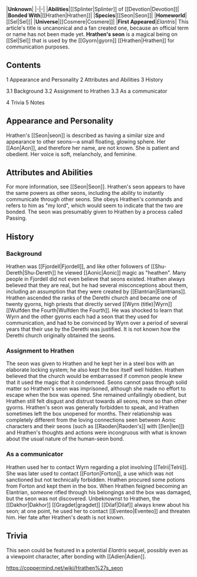 |**Unknown**|
|-|-|
|**Abilities**|[[Splinter\|Splinter]] of [[Devotion\|Devotion]]|
|**Bonded With**|[[Hrathen\|Hrathen]]|
|**Species**|[[Seon\|Seon]]|
|**Homeworld**|[[Sel\|Sel]]|
|**Universe**|[[Cosmere\|Cosmere]]|
|**First Appeared**|*Elantris*|
This article's title is uncanonical and a fan created one, because an official term or name has not been made yet.
**Hrathen's seon** is a magical being on [[Sel\|Sel]] that is used by the [[Gyorn\|gyorn]] [[Hrathen\|Hrathen]] for communication purposes.

## Contents

1 Appearance and Personality
2 Attributes and Abilities
3 History

3.1 Background
3.2 Assignment to Hrathen
3.3 As a communicator


4 Trivia
5 Notes


## Appearance and Personality
Hrathen's [[Seon\|seon]] is described as having a similar size and appearance to other seons—a small floating, glowing sphere. Her [[Aon\|Aon]], and therefore her name, are not known. She is patient and obedient. Her voice is soft, melancholy, and feminine.

## Attributes and Abilities
For more information, see [[Seon\|Seon]].
Hrathen's seon appears to have the same powers as other seons, including the ability to instantly communicate through other seons. She obeys Hrathen's commands and refers to him as "my lord", which would seem to indicate that the two are bonded. The seon was presumably given to Hrathen by a process called Passing.

## History
### Background
Hrathen was [[Fjordell\|Fjordell]], and like other followers of [[Shu-Dereth\|Shu-Dereth]] he viewed [[Aonic\|Aonic]] magic as "heathen". Many people in Fjordell did not even believe that seons existed. Hrathen always believed that they are real, but he had several misconceptions about them, including an assumption that they were created by [[Elantrian\|Elantrians]]. Hrathen ascended the ranks of the Derethi church and became one of twenty gyorns, high priests that directly served [[Wyrn (title)\|Wyrn]] [[Wulfden the Fourth\|Wulfden the Fourth]]. He was shocked to learn that Wyrn and the other gyorns each had a seon that they used for communication, and had to be convinced by Wyrn over a period of several years that their use by the Derethi was justified. It is not known how the Derethi church originally obtained the seons.

### Assignment to Hrathen
The seon was given to Hrathen and he kept her in a steel box with an elaborate locking system; he also kept the box itself well hidden. Hrathen believed that the church would be embarrassed if common people knew that it used the magic that it condemned. Seons cannot pass through solid matter so Hrathen's seon was imprisoned, although she made no effort to escape when the box was opened. She remained unfailingly obedient, but Hrathen still felt disgust and distrust towards all seons, more so than other gyorns. Hrathen's seon was generally forbidden to speak, and Hrathen sometimes left the box unopened for months. Their relationship was completely different from the loving connections seen between Aonic characters and their seons (such as [[Raoden\|Raoden's]] with [[Ien\|Ien]]) and Hrathen's thoughts and actions were incongruous with what is known about the usual nature of the human-seon bond.

### As a communicator
Hrathen used her to contact Wyrn regarding a plot involving [[Telrii\|Telrii]]. She was later used to contact [[Forton\|Forton]], a use which was not sanctioned but not technically forbidden. Hrathen procured some potions from Forton and kept them in the box. When Hrathen feigned becoming an Elantrian, someone rifled through his belongings and the box was damaged, but the seon was not discovered.
Unbeknownst to Hrathen, the [[Dakhor\|Dakhor]] [[Gragdet\|gragdet]] [[Dilaf\|Dilaf]] always knew about his seon; at one point, he used her to contact [[Eventeo\|Eventeo]] and threaten him. Her fate after Hrathen's death is not known.

## Trivia
This seon could be featured in a potential *Elantris* sequel, possibly even as a viewpoint character, after bonding with [[Adien\|Adien]].


https://coppermind.net/wiki/Hrathen%27s_seon